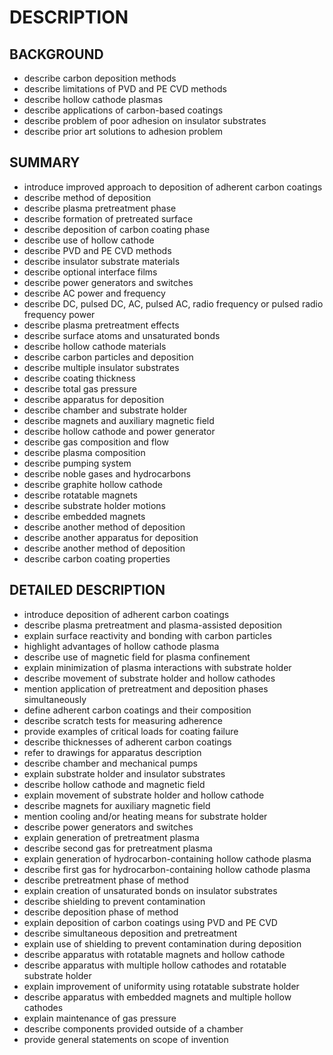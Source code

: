 # DESCRIPTION

## BACKGROUND

- describe carbon deposition methods
- describe limitations of PVD and PE CVD methods
- describe hollow cathode plasmas
- describe applications of carbon-based coatings
- describe problem of poor adhesion on insulator substrates
- describe prior art solutions to adhesion problem

## SUMMARY

- introduce improved approach to deposition of adherent carbon coatings
- describe method of deposition
- describe plasma pretreatment phase
- describe formation of pretreated surface
- describe deposition of carbon coating phase
- describe use of hollow cathode
- describe PVD and PE CVD methods
- describe insulator substrate materials
- describe optional interface films
- describe power generators and switches
- describe AC power and frequency
- describe DC, pulsed DC, AC, pulsed AC, radio frequency or pulsed radio frequency power
- describe plasma pretreatment effects
- describe surface atoms and unsaturated bonds
- describe hollow cathode materials
- describe carbon particles and deposition
- describe multiple insulator substrates
- describe coating thickness
- describe total gas pressure
- describe apparatus for deposition
- describe chamber and substrate holder
- describe magnets and auxiliary magnetic field
- describe hollow cathode and power generator
- describe gas composition and flow
- describe plasma composition
- describe pumping system
- describe noble gases and hydrocarbons
- describe graphite hollow cathode
- describe rotatable magnets
- describe substrate holder motions
- describe embedded magnets
- describe another method of deposition
- describe another apparatus for deposition
- describe another method of deposition
- describe carbon coating properties

## DETAILED DESCRIPTION

- introduce deposition of adherent carbon coatings
- describe plasma pretreatment and plasma-assisted deposition
- explain surface reactivity and bonding with carbon particles
- highlight advantages of hollow cathode plasma
- describe use of magnetic field for plasma confinement
- explain minimization of plasma interactions with substrate holder
- describe movement of substrate holder and hollow cathodes
- mention application of pretreatment and deposition phases simultaneously
- define adherent carbon coatings and their composition
- describe scratch tests for measuring adherence
- provide examples of critical loads for coating failure
- describe thicknesses of adherent carbon coatings
- refer to drawings for apparatus description
- describe chamber and mechanical pumps
- explain substrate holder and insulator substrates
- describe hollow cathode and magnetic field
- explain movement of substrate holder and hollow cathode
- describe magnets for auxiliary magnetic field
- mention cooling and/or heating means for substrate holder
- describe power generators and switches
- explain generation of pretreatment plasma
- describe second gas for pretreatment plasma
- explain generation of hydrocarbon-containing hollow cathode plasma
- describe first gas for hydrocarbon-containing hollow cathode plasma
- describe pretreatment phase of method
- explain creation of unsaturated bonds on insulator substrates
- describe shielding to prevent contamination
- describe deposition phase of method
- explain deposition of carbon coatings using PVD and PE CVD
- describe simultaneous deposition and pretreatment
- explain use of shielding to prevent contamination during deposition
- describe apparatus with rotatable magnets and hollow cathode
- describe apparatus with multiple hollow cathodes and rotatable substrate holder
- explain improvement of uniformity using rotatable substrate holder
- describe apparatus with embedded magnets and multiple hollow cathodes
- explain maintenance of gas pressure
- describe components provided outside of a chamber
- provide general statements on scope of invention

